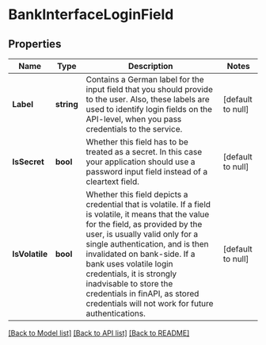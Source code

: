 # BankInterfaceLoginField

## Properties
Name | Type | Description | Notes
------------ | ------------- | ------------- | -------------
**Label** | **string** | Contains a German label for the input field that you should provide to the user. Also, these labels are used to identify login fields on the API-level, when you pass credentials to the service. | [default to null]
**IsSecret** | **bool** | Whether this field has to be treated as a secret. In this case your application should use a password input field instead of a cleartext field. | [default to null]
**IsVolatile** | **bool** | Whether this field depicts a credential that is volatile. If a field is volatile, it means that the value for the field, as provided by the user, is usually valid only for a single authentication, and is then invalidated on bank-side. If a bank uses volatile login credentials, it is strongly inadvisable to store the credentials in finAPI, as stored credentials will not work for future authentications. | [default to null]

[[Back to Model list]](../README.md#documentation-for-models) [[Back to API list]](../README.md#documentation-for-api-endpoints) [[Back to README]](../README.md)


